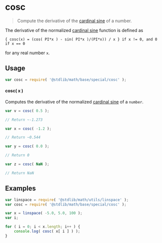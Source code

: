 <!--

@license Apache-2.0

Copyright (c) 2018 The Stdlib Authors.

Licensed under the Apache License, Version 2.0 (the "License");
you may not use this file except in compliance with the License.
You may obtain a copy of the License at

   http://www.apache.org/licenses/LICENSE-2.0

Unless required by applicable law or agreed to in writing, software
distributed under the License is distributed on an "AS IS" BASIS,
WITHOUT WARRANTIES OR CONDITIONS OF ANY KIND, either express or implied.
See the License for the specific language governing permissions and
limitations under the License.

-->

# cosc

> Compute the derivative of the [cardinal sine][sinc] of a number.

<section class="intro">

The derivative of the normalized [cardinal sine][sinc] function is defined as

` { cosc(x) = (cos( PI*x ) - sin( PI*x )/(PI*x)) / x } if x != 0, and 0 if x == 0 `


<!-- </equation> -->

for any real number `x`.

</section>

<!-- /.intro -->

<section class="usage">

## Usage

```javascript
var cosc = require( '@stdlib/math/base/special/cosc' );
```

#### cosc( x )

Computes the derivative of the normalized [cardinal sine][sinc] of a `number`.

```javascript
var v = cosc( 0.5 );

// Return ~-1.273

var x = cosc( -1.2 );

// Return ~0.544

var y = cosc( 0.0 );

// Return 0

var z = cosc( NaN );

// Return NaN
```

</section>

<!-- /.usage -->

<section class="examples">

## Examples

<!-- eslint no-undef: "error" -->

```javascript
var linspace = require( '@stdlib/math/utils/linspace' );
var cosc = require( '@stdlib/math/base/special/cosc' );

var x = linspace( -5.0, 5.0, 100 );
var i;

for ( i = 0; i < x.length; i++ ) {
    console.log( cosc( x[ i ] ) );
}
```

</section>

<!-- /.examples -->

<section class="links">

[sinc]: https://en.wikipedia.org/wiki/Sinc_function

</section>

<!-- /.links -->
